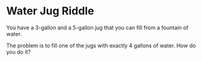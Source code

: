 Water Jug Riddle
================

You have a 3-gallon and a 5-gallon jug that you can fill from a fountain of water.

The problem is to fill one of the jugs with exactly 4 gallons of water. How do you do it?
